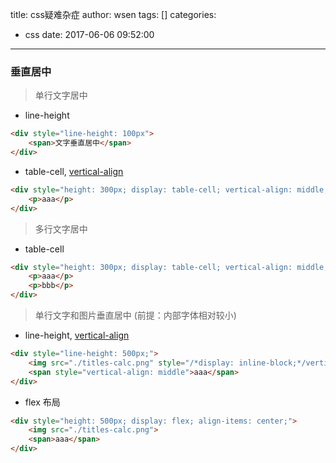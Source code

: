 title: css疑难杂症
author: wsen
tags: []
categories:
  - css
date: 2017-06-06 09:52:00
---
### 垂直居中

> 单行文字居中
* line-height
```html
<div style="line-height: 100px">
	<span>文字垂直居中</span>
</div>
```
* table-cell, [vertical-align](https://segmentfault.com/a/1190000002668492)
```html
<div style="height: 300px; display: table-cell; vertical-align: middle;">
	<p>aaa</p>
</div>
```

> 多行文字居中
* table-cell
```html
<div style="height: 300px; display: table-cell; vertical-align: middle;">
	<p>aaa</p>
	<p>bbb</p>
</div>
```

> 单行文字和图片垂直居中 (前提：内部字体相对较小)
* line-height, [vertical-align](https://segmentfault.com/a/1190000002668492)
```html
<div style="line-height: 500px;">
	<img src="./titles-calc.png" style="/*display: inline-block;*/vertical-align: middle;">
	<span style="vertical-align: middle">aaa</span>
</div>
```
* flex 布局
```html
<div style="height: 500px; display: flex; align-items: center;">
	<img src="./titles-calc.png">
	<span>aaa</span>
</div>
```